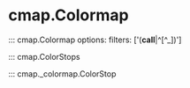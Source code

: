 # cmap.Colormap

::: cmap.Colormap
    options:
        filters: ['(__call__|^[^_])']

::: cmap.ColorStops

::: cmap._colormap.ColorStop
